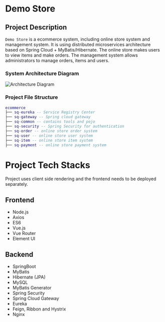 # Demo Store

## Project Description

`Demo Store` is a ecommerce system, including online store system and management system. It is using distributed microservices architecture based on Spring Cloud + MyBatis/Hibernate. The online store makes users to view items and make orders. The management system allows administrators to manage orders, items and users.

### System Architecture Diagram

![Architecture Diagram](http://demostore.top/images/structure.png)

### Project File Structure

``` lua
ecommerce
├── sq-eureka -- Service Registry Center
├── sq-gateway -- Spring cloud gateway
├── sq-common -- contains tools and pojo
├── sq-security -- Spring Security for authentication
├── sq-order -- online store order system
├── sq-user -- online store user system
├── sq-item -- online store item system
├── sq-payment -- online store payment system
```

# Project Tech Stacks

Project uses client side rendering and the frontend needs to be deployed separately. 

## Frontend

- Node.js
- Axios
- ES6
- Vue.js
- Vue Router
- Element UI

## Backend

- SpringBoot
- MyBatis
- Hibernate (JPA)
- MySQL
- MyBatis Generator
- Spring Security
- Spring Cloud Gateway
- Eureka
- Feign, Ribbon and Hystrix
- Nginx